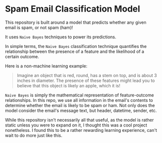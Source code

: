 # Spam Email Classification Model

This repository is built around a model that predicts whether any given email is spam, or not spam (ham)! 

It uses ```Naive Bayes``` techniques to power its predictions. 

In simple terms, the ```Naive Bayes``` classification technique quantifies the relationship between the presence of a feature and the likelihood of a certain outcome. 

Here is a non-machine learning example:


> Imagine an object that is red, round, has a stem on top, and is about 3 inches in diameter. The presence of these features might lead you to believe that this object is likely an apple, which it is!

```Naive Bayes``` is simply the mathematical representation of feature-outcome relationships. In this repo, we use all information in the email's contents to determine whether the email is likely to be spam or ham. Not only does the model consider the email's message text, but header, datetime, sender, etc.


While this repository isn't necessarily all that useful, as the model is rather static unless you were to expand on it, I thought this was a cool project nonetheless. I found this to be a rather rewarding learning experience, can't wait to do more just like this.
